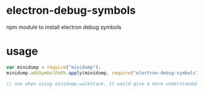 # electron-debug-symbols
npm module to install electron debug symbols

# usage
```javascript
var minidump = require("minidump");
minidump.addSymbolPath.apply(minidump, require("electron-debug-symbols").paths);

// now when using minidump.walkStack, it would give a more understandable report due to having debug symbols
```
